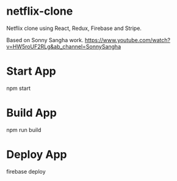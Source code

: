 # netflix-clone
Netflix clone using React, Redux, Firebase and Stripe.

Based on Sonny Sangha work. https://www.youtube.com/watch?v=HW5roUF2RLg&ab_channel=SonnySangha

# Start App
npm start

# Build App
npm run build

# Deploy App
firebase deploy

